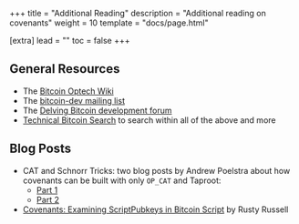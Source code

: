 +++
title = "Additional Reading"
description = "Additional reading on covenants"
weight = 10
template = "docs/page.html"

[extra]
lead = ""
toc = false
+++


## General Resources

- The [Bitcoin Optech Wiki](https://bitcoinops.org/en/topics/)
- The [bitcoin-dev mailing list](https://lists.linuxfoundation.org/pipermail/bitcoin-dev/)
- The [Delving Bitcoin development forum](https://delvingbitcoin.org/c/protocol-design/7)
- [Technical Bitcoin Search](https://bitcoinsearch.xyz/) to search within all of the above and more


## Blog Posts

- CAT and Schnorr Tricks: two blog posts by Andrew Poelstra about how covenants can be built with
  only `OP_CAT` and Taproot: 
  - [Part 1](https://www.wpsoftware.net/andrew/blog/cat-and-schnorr-tricks-i.html)
  - [Part 2](https://www.wpsoftware.net/andrew/blog/cat-and-schnorr-tricks-ii.html)
- [Covenants: Examining ScriptPubkeys in Bitcoin Script](https://rusty.ozlabs.org/2023/10/20/examining-scriptpubkey-in-script.html) by Rusty Russell
